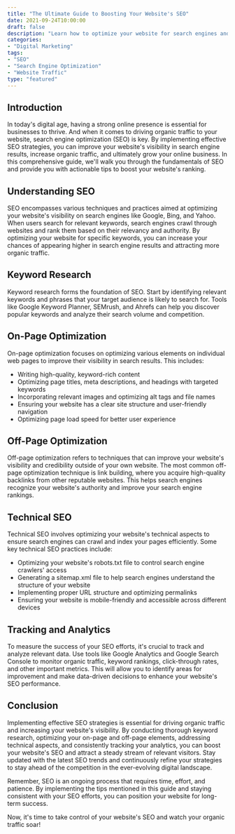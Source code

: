```yaml
---
title: "The Ultimate Guide to Boosting Your Website's SEO"
date: 2021-09-24T10:00:00
draft: false
description: "Learn how to optimize your website for search engines and drive organic traffic."
categories:
- "Digital Marketing"
tags:
- "SEO"
- "Search Engine Optimization"
- "Website Traffic"
type: "featured"
---
```


## Introduction

In today's digital age, having a strong online presence is essential for businesses to thrive. And when it comes to driving organic traffic to your website, search engine optimization (SEO) is key. By implementing effective SEO strategies, you can improve your website's visibility in search engine results, increase organic traffic, and ultimately grow your online business. In this comprehensive guide, we'll walk you through the fundamentals of SEO and provide you with actionable tips to boost your website's ranking.

## Understanding SEO

SEO encompasses various techniques and practices aimed at optimizing your website's visibility on search engines like Google, Bing, and Yahoo. When users search for relevant keywords, search engines crawl through websites and rank them based on their relevancy and authority. By optimizing your website for specific keywords, you can increase your chances of appearing higher in search engine results and attracting more organic traffic.

## Keyword Research

Keyword research forms the foundation of SEO. Start by identifying relevant keywords and phrases that your target audience is likely to search for. Tools like Google Keyword Planner, SEMrush, and Ahrefs can help you discover popular keywords and analyze their search volume and competition.

## On-Page Optimization

On-page optimization focuses on optimizing various elements on individual web pages to improve their visibility in search results. This includes:

- Writing high-quality, keyword-rich content
- Optimizing page titles, meta descriptions, and headings with targeted keywords
- Incorporating relevant images and optimizing alt tags and file names
- Ensuring your website has a clear site structure and user-friendly navigation
- Optimizing page load speed for better user experience

## Off-Page Optimization

Off-page optimization refers to techniques that can improve your website's visibility and credibility outside of your own website. The most common off-page optimization technique is link building, where you acquire high-quality backlinks from other reputable websites. This helps search engines recognize your website's authority and improve your search engine rankings.

## Technical SEO

Technical SEO involves optimizing your website's technical aspects to ensure search engines can crawl and index your pages efficiently. Some key technical SEO practices include:

- Optimizing your website's robots.txt file to control search engine crawlers' access
- Generating a sitemap.xml file to help search engines understand the structure of your website
- Implementing proper URL structure and optimizing permalinks
- Ensuring your website is mobile-friendly and accessible across different devices

## Tracking and Analytics

To measure the success of your SEO efforts, it's crucial to track and analyze relevant data. Use tools like Google Analytics and Google Search Console to monitor organic traffic, keyword rankings, click-through rates, and other important metrics. This will allow you to identify areas for improvement and make data-driven decisions to enhance your website's SEO performance.

## Conclusion

Implementing effective SEO strategies is essential for driving organic traffic and increasing your website's visibility. By conducting thorough keyword research, optimizing your on-page and off-page elements, addressing technical aspects, and consistently tracking your analytics, you can boost your website's SEO and attract a steady stream of relevant visitors. Stay updated with the latest SEO trends and continuously refine your strategies to stay ahead of the competition in the ever-evolving digital landscape.

Remember, SEO is an ongoing process that requires time, effort, and patience. By implementing the tips mentioned in this guide and staying consistent with your SEO efforts, you can position your website for long-term success.

Now, it's time to take control of your website's SEO and watch your organic traffic soar!
